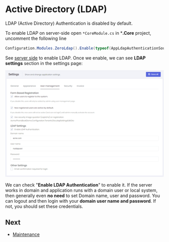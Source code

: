 # Active Directory (LDAP)

LDAP (Active Directory) Authentication is disabled by default.

To enable LDAP on server-side open `*CoreModule.cs` in ***.Core** project, uncomment the following line

```csharp
Configuration.Modules.ZeroLdap().Enable(typeof(AppLdapAuthenticationSource));
```

See [server side](Features-Mvc-Core-Tenant-Active-Directory) to enable LDAP. Once we enable, we can see **LDAP settings** section in the settings page:

<img src="images/tenant-settings-ldap-1.png" alt="LDAP Settings" class="img-thumbnail" />

We can check "**Enable LDAP Authentication**" to enable it. If the server works in domain and application runs with a domain user or local system, then generally even **no need** to set Domain name, user and password. You can logout and then login with your **domain user name and password**. If not, you should set these credentials.

## Next

- [Maintenance](Features-Angular-Maintenance)